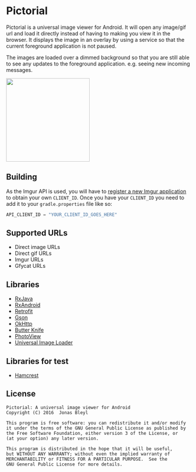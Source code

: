 # Pictorial

Pictorial is a universal image viewer for Android. It will open any image/gif url and load it directly instead of having to making you view it in the browser. It displays the image in an overlay by using a service so that the current foreground application is not paused.

The images are loaded over a dimmed background so that you are still able to see any updates to the foreground application. e.g. seeing new incoming messages.

<img src="http://i.imgur.com/tzlB1i0.png" width="226">

## Building

As the Imgur API is used, you will have to <a href="https://imgur.com/account/settings/apps">register a new Imgur application</a> to obtain your own `CLIENT_ID`. Once you have your `CLIENT_ID` you need to add it to your `gradle.properties` file like so:

```gradle
API_CLIENT_ID = "YOUR_CLIENT_ID_GOES_HERE"
```

## Supported URLs
* Direct image URLs
* Direct gif URLs
* Imgur URLs
* Gfycat URLs


## Libraries
* [RxJava](https://github.com/ReactiveX/RxJava)
* [RxAndroid](https://github.com/ReactiveX/RxAndroid)
* [Retrofit](https://github.com/square/retrofit)
* [Gson](https://github.com/google/gson)
* [OkHttp](https://github.com/square/okhttp)
* [Butter Knife](https://github.com/JakeWharton/butterknife)
* [PhotoView](https://github.com/chrisbanes/PhotoView)
* [Universal Image Loader](https://github.com/nostra13/Android-Universal-Image-Loader)

## Libraries for test
* [Hamcrest](https://github.com/hamcrest/JavaHamcrest)


License
-------

    Pictorial: A universal image viewer for Android
    Copyright (C) 2016  Jonas Bleyl

    This program is free software: you can redistribute it and/or modify
    it under the terms of the GNU General Public License as published by
    the Free Software Foundation, either version 3 of the License, or
    (at your option) any later version.

    This program is distributed in the hope that it will be useful,
    but WITHOUT ANY WARRANTY; without even the implied warranty of
    MERCHANTABILITY or FITNESS FOR A PARTICULAR PURPOSE.  See the
    GNU General Public License for more details.
